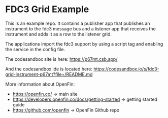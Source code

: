 # FDC3 Grid Example

This is an example repo. It contains a publisher app that publishes an instrument to the fdc3 message bus and a listener app that receives the instrument and adds it as a row to the listener grid.

The applications import the fdc3 support by using a script tag and enabling the service in the config file.

The codesandbox site is here: https://p67mt.csb.app/

And the codesandbox ide is located here: https://codesandbox.io/s/fdc3-grid-instrument-p67mt?file=/README.md

More information about OpenFin:

- https://openfin.co/ -> main site
- https://developers.openfin.co/docs/getting-started => getting started guide
- https://github.com/openfin -> OpenFin Github repo
